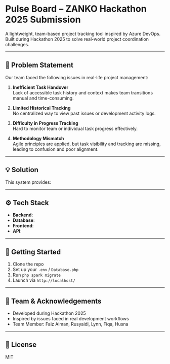 # Pulse Board – ZANKO Hackathon 2025 Submission

A lightweight, team-based project tracking tool inspired by Azure DevOps.  
Built during Hackathon 2025 to solve real-world project coordination challenges.

---

## 🧠 Problem Statement

Our team faced the following issues in real-life project management:

1. **Inefficient Task Handover**  
   Lack of accessible task history and context makes team transitions manual and time-consuming.

2. **Limited Historical Tracking**  
   No centralized way to view past issues or development activity logs.

3. **Difficulty in Progress Tracking**  
   Hard to monitor team or individual task progress effectively.

4. **Methodology Mismatch**  
   Agile principles are applied, but task visibility and tracking are missing, leading to confusion and poor alignment.

---

## 💡 Solution

This system provides:



---

## ⚙️ Tech Stack

- **Backend**: 
- **Database**:
- **Frontend**: 
- **API**: 

---

## 🚀 Getting Started

1. Clone the repo
2. Set up your `.env` / `Database.php`
3. Run `php spark migrate`
4. Launch via `http://localhost/`

---

## 👥 Team & Acknowledgements

- Developed during Hackathon 2025
- Inspired by issues faced in real development workflows
- Team Member: Faiz Aiman, Rusyaidi, Lynn, Fiqa, Husna 

---

## 📄 License

MIT
